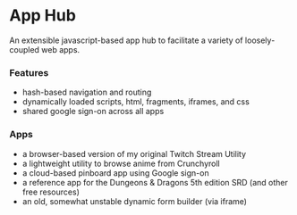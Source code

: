 # App Hub
An extensible javascript-based app hub to facilitate a variety of loosely-coupled web apps.

### Features
- hash-based navigation and routing
- dynamically loaded scripts, html, fragments, iframes, and css
- shared google sign-on across all apps

### Apps
- a browser-based version of my original Twitch Stream Utility
- a lightweight utility to browse anime from Crunchyroll
- a cloud-based pinboard app using Google sign-on
- a reference app for the Dungeons & Dragons 5th edition SRD (and other free resources)
- an old, somewhat unstable dynamic form builder (via iframe)
